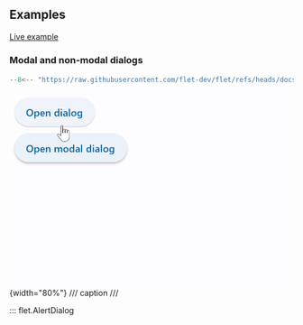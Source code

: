 ## Examples

[Live example](https://flet-controls-gallery.fly.dev/dialogs/alertdialog)

### Modal and non-modal dialogs

```python
--8<-- "https://raw.githubusercontent.com/flet-dev/flet/refs/heads/docs/sdk/python/examples/python/controls/alert-dialog/modal-and-non-modal.py"
```

![modal-and-non-modal](https://raw.githubusercontent.com/flet-dev/flet/docs/sdk/python/examples/python/controls/alert-dialog/media/modal-and-non-modal.gif){width="80%"}
/// caption
///

::: flet.AlertDialog
